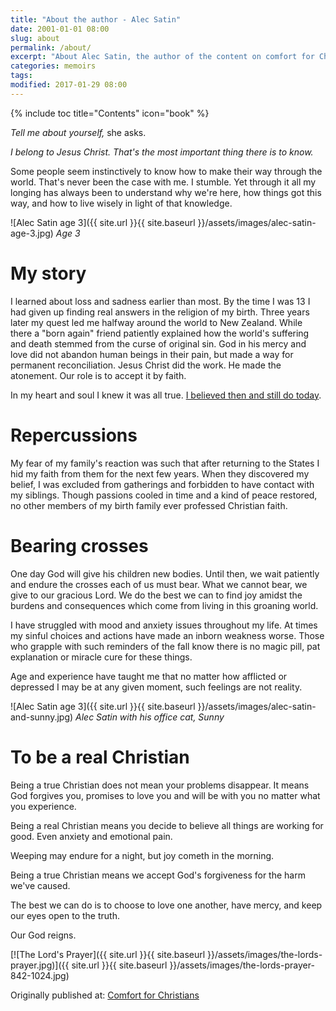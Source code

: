 ```yaml
---
title: "About the author - Alec Satin"
date: 2001-01-01 08:00
slug: about
permalink: /about/
excerpt: "About Alec Satin, the author of the content on comfort for Christians"
categories: memoirs
tags:
modified: 2017-01-29 08:00
---
```

{% include toc title="Contents" icon="book" %}

*Tell me about yourself,* she asks.

*I belong to Jesus Christ.  That's the most important thing there is to know.*

Some people seem instinctively to know how to make their way through the world.  That's never been the case with me. I stumble.  Yet through it all my longing has always been to understand why we're here, how things got this way, and how to live wisely in light of that knowledge.

![Alec Satin age 3]({{ site.url }}{{ site.baseurl }}/assets/images/alec-satin-age-3.jpg)
*Age 3*

# My story

I learned about loss and sadness earlier than most.  By the time I was 13 I had given up finding real answers in the religion of my birth.  Three years later my quest led me halfway around the world to New Zealand.  While there a "born again" friend patiently explained how the world's suffering and death stemmed from the curse of original sin.  God in his mercy and love did not abandon human beings in their pain, but made a way for permanent reconciliation.  Jesus Christ did the work.  He made the atonement.  Our role is to accept it by faith.

In my heart and soul I knew it was all true. [I believed then and still do today](/beliefs/).

# Repercussions

My fear of my family's reaction was such that after returning to the States I hid my faith from them for the next few years.  When they discovered my belief, I was excluded from gatherings and forbidden to have contact with my siblings.  Though passions cooled in time and a kind of peace restored, no other members of my birth family ever professed Christian faith.

# Bearing crosses

One day God will give his children new bodies.  Until then, we wait patiently and endure the crosses each of us must bear.  What we cannot bear, we give to our gracious Lord. We do the best we can to find joy amidst the burdens and consequences which come from living in this groaning world.

I have struggled with mood and anxiety issues throughout my life.  At times my sinful choices and actions have made an inborn weakness worse.  Those who grapple with such reminders of the fall know there is no magic pill, pat explanation or miracle cure for these things.

Age and experience have taught me that no matter how afflicted or depressed I may be at any given moment, such feelings are not reality.

![Alec Satin age 3]({{ site.url }}{{ site.baseurl }}/assets/images/alec-satin-and-sunny.jpg)
*Alec Satin with his office cat, Sunny*

# To be a real Christian

Being a true Christian does not mean your problems disappear.  It means God forgives you, promises to love you and will be with you no matter what you experience.

Being a real Christian means you decide to believe all things are working for good.  Even anxiety and emotional pain.

Weeping may endure for a night, but joy cometh in the morning.

Being a true Christian means we accept God's forgiveness for the harm we've caused.

The best we can do is to choose to love one another, have mercy, and keep our eyes open to the truth.

Our God reigns.

[![The Lord's Prayer]({{ site.url }}{{ site.baseurl }}/assets/images/the-lords-prayer.jpg)]({{ site.url }}{{ site.baseurl }}/assets/images/the-lords-prayer-842-1024.jpg)

<div>Originally published at: <a href='/'>Comfort for Christians</a></div>
